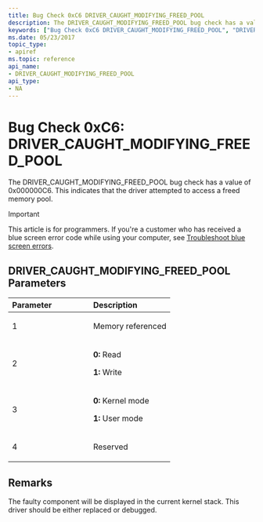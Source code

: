 ```yaml
---
title: Bug Check 0xC6 DRIVER_CAUGHT_MODIFYING_FREED_POOL
description: The DRIVER_CAUGHT_MODIFYING_FREED_POOL bug check has a value of 0x000000C6. This indicates that the driver attempted to access a freed memory pool.
keywords: ["Bug Check 0xC6 DRIVER_CAUGHT_MODIFYING_FREED_POOL", "DRIVER_CAUGHT_MODIFYING_FREED_POOL"]
ms.date: 05/23/2017
topic_type:
- apiref
ms.topic: reference
api_name:
- DRIVER_CAUGHT_MODIFYING_FREED_POOL
api_type:
- NA
---
```


# Bug Check 0xC6: DRIVER\_CAUGHT\_MODIFYING\_FREED\_POOL


The DRIVER\_CAUGHT\_MODIFYING\_FREED\_POOL bug check has a value of 0x000000C6. This indicates that the driver attempted to access a freed memory pool.

> [!IMPORTANT]
> This article is for programmers. If you're a customer who has received a blue screen error code while using your computer, see [Troubleshoot blue screen errors](https://www.windows.com/stopcode).


## DRIVER\_CAUGHT\_MODIFYING\_FREED\_POOL Parameters


<table>
<colgroup>
<col width="50%" />
<col width="50%" />
</colgroup>
<thead>
<tr class="header">
<th align="left">Parameter</th>
<th align="left">Description</th>
</tr>
</thead>
<tbody>
<tr class="odd">
<td align="left"><p>1</p></td>
<td align="left"><p>Memory referenced</p></td>
</tr>
<tr class="even">
<td align="left"><p>2</p></td>
<td align="left"><p><strong>0:</strong> Read</p>
<p><strong>1:</strong> Write</p></td>
</tr>
<tr class="odd">
<td align="left"><p>3</p></td>
<td align="left"><p><strong>0:</strong> Kernel mode</p>
<p><strong>1:</strong> User mode</p></td>
</tr>
<tr class="even">
<td align="left"><p>4</p></td>
<td align="left"><p>Reserved</p></td>
</tr>
</tbody>
</table>

 

## Remarks

The faulty component will be displayed in the current kernel stack. This driver should be either replaced or debugged.

 

 




